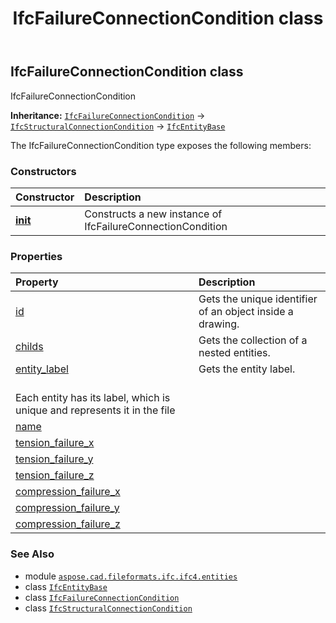 ﻿---
title: IfcFailureConnectionCondition class
second_title: Aspose.CAD for Python via .NET API References
description: 
type: docs
weight: 2600
url: /python-net/aspose.cad.fileformats.ifc.ifc4.entities/ifcfailureconnectioncondition/
is_root: false
---

## IfcFailureConnectionCondition class

IfcFailureConnectionCondition



**Inheritance:** [`IfcFailureConnectionCondition`](/cad/python-net/aspose.cad.fileformats.ifc.ifc4.entities/ifcfailureconnectioncondition) → 
[`IfcStructuralConnectionCondition`](/cad/python-net/aspose.cad.fileformats.ifc.ifc4.entities/ifcstructuralconnectioncondition) → 
[`IfcEntityBase`](/cad/python-net/aspose.cad.fileformats.ifc/ifcentitybase)



The IfcFailureConnectionCondition type exposes the following members:

### Constructors
| Constructor | Description |
| :- | :- |
| [__init__](/cad/python-net/aspose.cad.fileformats.ifc.ifc4.entities/ifcfailureconnectioncondition/__init__/#) | Constructs a new instance of IfcFailureConnectionCondition |


### Properties
| Property | Description |
| :- | :- |
| [id](/cad/python-net/aspose.cad.fileformats.ifc.ifc4.entities/ifcfailureconnectioncondition/id) | Gets the unique identifier of an object inside a drawing. |
| [childs](/cad/python-net/aspose.cad.fileformats.ifc.ifc4.entities/ifcfailureconnectioncondition/childs) | Gets the collection of a nested entities. |
| [entity_label](/cad/python-net/aspose.cad.fileformats.ifc.ifc4.entities/ifcfailureconnectioncondition/entity_label) | Gets the entity label.<br/>Each entity has its label, which is unique and represents it in the file |
| [name](/cad/python-net/aspose.cad.fileformats.ifc.ifc4.entities/ifcfailureconnectioncondition/name) |  |
| [tension_failure_x](/cad/python-net/aspose.cad.fileformats.ifc.ifc4.entities/ifcfailureconnectioncondition/tension_failure_x) |  |
| [tension_failure_y](/cad/python-net/aspose.cad.fileformats.ifc.ifc4.entities/ifcfailureconnectioncondition/tension_failure_y) |  |
| [tension_failure_z](/cad/python-net/aspose.cad.fileformats.ifc.ifc4.entities/ifcfailureconnectioncondition/tension_failure_z) |  |
| [compression_failure_x](/cad/python-net/aspose.cad.fileformats.ifc.ifc4.entities/ifcfailureconnectioncondition/compression_failure_x) |  |
| [compression_failure_y](/cad/python-net/aspose.cad.fileformats.ifc.ifc4.entities/ifcfailureconnectioncondition/compression_failure_y) |  |
| [compression_failure_z](/cad/python-net/aspose.cad.fileformats.ifc.ifc4.entities/ifcfailureconnectioncondition/compression_failure_z) |  |



### See Also
* module [`aspose.cad.fileformats.ifc.ifc4.entities`](..)
* class [`IfcEntityBase`](/cad/python-net/aspose.cad.fileformats.ifc/ifcentitybase)
* class [`IfcFailureConnectionCondition`](/cad/python-net/aspose.cad.fileformats.ifc.ifc4.entities/ifcfailureconnectioncondition)
* class [`IfcStructuralConnectionCondition`](/cad/python-net/aspose.cad.fileformats.ifc.ifc4.entities/ifcstructuralconnectioncondition)
